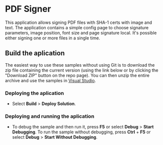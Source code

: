 # PDF Signer

This application allows signing PDF files with SHA-1 certs with image and text. The application contains a simple config page to choose signature parameters, image position, font size and page signature local. It's possible either signing one or more files in a single time.

## Build the aplication

The easiest way to use these samples without using Git is to download the zip file containing the current version (using the link below or by clicking the "Download ZIP" button on the repo page). You can then unzip the entire archive and use the samples in [Visual Studio](https://www.visualstudio.com/wpf-vs).

### Deploying the aplication

- Select **Build** > **Deploy Solution**. 

### Deploying and running the aplication

- To debug the sample and then run it, press **F5** or select **Debug** > **Start Debugging**. To run the sample without debugging, press **Ctrl** + **F5** or select **Debug** > **Start Without Debugging**.

